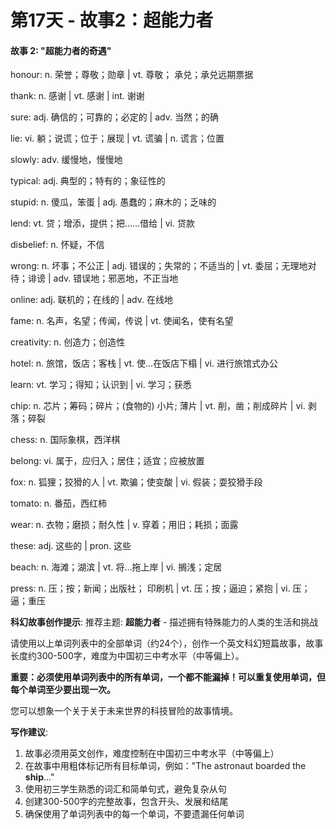 # 第17天 - 故事2：超能力者

#### 故事 2: "超能力者的奇遇"

honour: n. 荣誉；尊敬；勋章 | vt. 尊敬； 承兑；承兑远期票据

thank: n. 感谢 | vt. 感谢 | int. 谢谢

sure: adj. 确信的；可靠的；必定的 | adv. 当然；的确

lie: vi. 躺；说谎；位于；展现 | vt. 谎骗 | n. 谎言；位置

slowly: adv. 缓慢地，慢慢地

typical: adj. 典型的；特有的；象征性的

stupid: n. 傻瓜，笨蛋 | adj. 愚蠢的；麻木的；乏味的

lend: vt. 贷；增添，提供；把……借给 | vi. 贷款

disbelief: n. 怀疑，不信

wrong: n. 坏事；不公正 | adj. 错误的；失常的；不适当的 | vt. 委屈；无理地对待；诽谤 | adv. 错误地；邪恶地，不正当地

online: adj. 联机的；在线的 | adv. 在线地

fame: n. 名声，名望；传闻，传说 | vt. 使闻名，使有名望

creativity: n. 创造力；创造性

hotel: n. 旅馆，饭店；客栈 | vt. 使…在饭店下榻 | vi. 进行旅馆式办公

learn: vt. 学习；得知；认识到 | vi. 学习；获悉

chip: n.  芯片；筹码；碎片；(食物的) 小片; 薄片 | vt. 削，凿；削成碎片 | vi. 剥落；碎裂

chess: n. 国际象棋，西洋棋

belong: vi. 属于，应归入；居住；适宜；应被放置

fox: n. 狐狸；狡猾的人 | vt. 欺骗；使变酸 | vi. 假装；耍狡猾手段

tomato: n. 番茄，西红柿

wear: n. 衣物；磨损；耐久性 | v. 穿着；用旧；耗损；面露

these: adj. 这些的 | pron. 这些

beach: n. 海滩；湖滨 | vt. 将…拖上岸 | vi. 搁浅；定居

press: n. 压；按；新闻；出版社； 印刷机 | vt. 压；按；逼迫；紧抱 | vi. 压；逼；重压

**科幻故事创作提示**:
推荐主题: **超能力者** - 描述拥有特殊能力的人类的生活和挑战

请使用以上单词列表中的全部单词（约24个），创作一个英文科幻短篇故事，故事长度约300-500字，难度为中国初三中考水平（中等偏上）。

**重要：必须使用单词列表中的所有单词，一个都不能漏掉！可以重复使用单词，但每个单词至少要出现一次。**

您可以想象一个关于关于未来世界的科技冒险的故事情境。

**写作建议**: 
1. 故事必须用英文创作，难度控制在中国初三中考水平（中等偏上）
2. 在故事中用粗体标记所有目标单词，例如："The astronaut boarded the **ship**..."
3. 使用初三学生熟悉的词汇和简单句式，避免复杂从句
4. 创建300-500字的完整故事，包含开头、发展和结尾
5. 确保使用了单词列表中的每一个单词，不要遗漏任何单词
